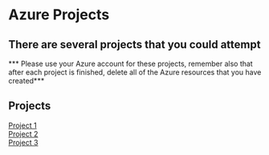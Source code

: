 # Azure Projects

## There are several projects that you could attempt 

*** Please use your Azure account for these projects, remember also that after each project is finished, delete all of the Azure resources that you have created***

## Projects

[Project 1](https://github.com/BrentAIICT/MSSA-SCA/blob/main/AzureProjects/AzureProject1.md#azure-network-security-challenge)<br>
[Project 2](https://github.com/BrentAIICT/MSSA-SCA/blob/main/AzureProjects/AzureProject2.md#azure-role-based-access-project)<br>
[Project 3](https://github.com/BrentAIICT/MSSA-SCA/blob/main/AzureProjects/AzureProject3.md#azure-access-to-storage-account-via-a-service-endpoint)<br>
<br><br><br><br><br><br><br><br><br><br><br><br><br><br><br><br><br>
